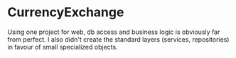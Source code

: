 # CurrencyExchange

Using one project for web, db access and business logic is obviously far from perfect.
I also didn't create the standard layers (services, repositories) in favour of small specialized objects.